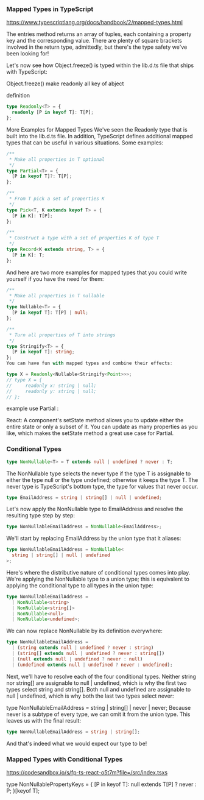 ### Mapped Types in TypeScript

<https://www.typescriptlang.org/docs/handbook/2/mapped-types.html>


The entries method returns an array of tuples, each containing a property key and the corresponding value. There are plenty of square brackets involved in the return type, admittedly, but there's the type safety we've been looking for!

Let's now see how Object.freeze() is typed within the lib.d.ts file that ships with TypeScript:

Object.freeze() make readonly all key of abject

definition

```typescript
type Readonly<T> = {
  readonly [P in keyof T]: T[P];
};
```

More Examples for Mapped Types
We've seen the Readonly<T> type that is built into the lib.d.ts file. In addition, TypeScript defines additional mapped types that can be useful in various situations. Some examples:

```typescript
/**
 * Make all properties in T optional
 */
type Partial<T> = {
  [P in keyof T]?: T[P];
};

/**
 * From T pick a set of properties K
 */
type Pick<T, K extends keyof T> = {
  [P in K]: T[P];
};

/**
 * Construct a type with a set of properties K of type T
 */
type Record<K extends string, T> = {
  [P in K]: T;
};
```

And here are two more examples for mapped types that you could write yourself if you have the need for them:

```typescript
/**
 * Make all properties in T nullable
 */
type Nullable<T> = {
  [P in keyof T]: T[P] | null;
};

/**
 * Turn all properties of T into strings
 */
type Stringify<T> = {
  [P in keyof T]: string;
};
You can have fun with mapped types and combine their effects:

type X = Readonly<Nullable<Stringify<Point>>>;
// type X = {
//     readonly x: string | null;
//     readonly y: string | null;
// };
```

example use Partial :

React: A component's setState method allows you to update either the entire state or only a subset of it. You can update as many properties as you like, which makes the setState method a great use case for Partial<T>.


### Conditional Types

```typescript
type NonNullable<T> = T extends null | undefined ? never : T;
```

The NonNullable<T> type selects the never type if the type T is assignable to either the type null or the type undefined; otherwise it keeps the type T. The never type is TypeScript's bottom type, the type for values that never occur.

```typescript
type EmailAddress = string | string[] | null | undefined;
```

Let's now apply the NonNullable<T> type to EmailAddress and resolve the resulting type step by step:

```typescript
type NonNullableEmailAddress = NonNullable<EmailAddress>;
```

We'll start by replacing EmailAddress by the union type that it aliases:

```typescript
type NonNullableEmailAddress = NonNullable<
  string | string[] | null | undefined
>;
```

Here's where the distributive nature of conditional types comes into play. We're applying the NonNullable<T> type to a union type; this is equivalent to applying the conditional type to all types in the union type:

```typescript
type NonNullableEmailAddress =
  | NonNullable<string>
  | NonNullable<string[]>
  | NonNullable<null>
  | NonNullable<undefined>;
```

We can now replace NonNullable<T> by its definition everywhere:

```typescript
type NonNullableEmailAddress =
  | (string extends null | undefined ? never : string)
  | (string[] extends null | undefined ? never : string[])
  | (null extends null | undefined ? never : null)
  | (undefined extends null | undefined ? never : undefined);
```

Next, we'll have to resolve each of the four conditional types. Neither string nor string[] are assignable to null | undefined, which is why the first two types select string and string[]. Both null and undefined are assignable to null | undefined, which is why both the last two types select never:

type NonNullableEmailAddress = string | string[] | never | never;
Because never is a subtype of every type, we can omit it from the union type. This leaves us with the final result:

```typescript
type NonNullableEmailAddress = string | string[];
```

And that's indeed what we would expect our type to be!

### Mapped Types with Conditional Types

<https://codesandbox.io/s/fp-ts-react-o5t7m?file=/src/index.tsxs>

type NonNullablePropertyKeys<T> = {
  [P in keyof T]: null extends T[P] ? never : P;
}[keyof T];